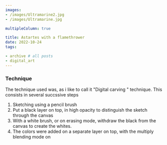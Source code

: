 ```yaml
---
images:
- /images/Ultramarine2.jpg
- /images/Ultramarine.jpg

multipleColumn: true

title: Astartes with a flamethrower
date: 2022-10-24
tags:

- archive # all posts
- digital_art
---
```


### Technique

The technique used was, as i like to call it "Digital carving " technique. This consists in several succssive steps

1. Sketching using a pencil brush
2. Put a black layer on top, in high opacity to distinguish the sketch through the canvas
3. With a white brush, or on erasing mode, withdraw the black from the canvas to create the whites. 
4. The colors were added on a separate layer on top, with the multiply blending mode on